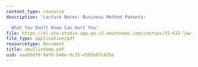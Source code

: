 ```yaml
---
content_type: resource
description: 'Lecture Notes: Business Method Patents:

  What You Don?t Know Can Hurt You'
file: https://ol-ocw-studio-app-qa.s3.amazonaws.com/courses/15-615-law-for-the-entrepreneur-and-manager-spring-2003/aae6bdf09af6b46edc35e5b5b87c02be_xmullintbmp.pdf
file_type: application/pdf
resourcetype: Document
title: xmullintbmp.pdf
uid: aae6bdf0-9af6-b46e-dc35-e5b5b87c02be
---
```

